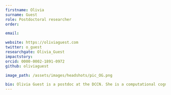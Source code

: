 ```yaml
---
firstname: Olivia
surname: Guest  
role: Postdoctoral researcher
order:

email:

website: https://oliviaguest.com
twitter: o_guest
researchgate: Olivia_Guest
impactstory:
orcid: 0000-0002-1891-0972
github: oliviaguest

image_path: /assets/images/headshots/pic_OG.png

bio: Olivia Guest is a postdoc at the DCCN. She is a computational cognitive modeller, i.e., she develops and evaluates computational accounts for concepts and categorisation — as well as human capacities and behaviours broadly. Olivia is also interested in the role that computational models play in refining our scientific thinking and by extension allow us to select between and improve upon theories. See her publications for more.
---
```

